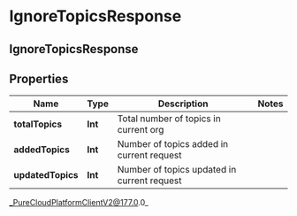 # IgnoreTopicsResponse

## IgnoreTopicsResponse

## Properties

|Name | Type | Description | Notes|
|------------ | ------------- | ------------- | -------------|
| **totalTopics** | **Int** | Total number of topics in current org | |
| **addedTopics** | **Int** | Number of topics added in current request | |
| **updatedTopics** | **Int** | Number of topics updated in current request | |



_PureCloudPlatformClientV2@177.0.0_
